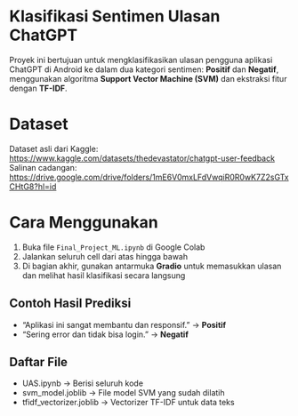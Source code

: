 # Klasifikasi Sentimen Ulasan ChatGPT
Proyek ini bertujuan untuk mengklasifikasikan ulasan pengguna aplikasi ChatGPT di Android ke dalam dua
kategori sentimen: **Positif** dan **Negatif**, menggunakan algoritma **Support Vector Machine (SVM)** dan
ekstraksi fitur dengan **TF-IDF**.

# Dataset
Dataset asli dari Kaggle: https://www.kaggle.com/datasets/thedevastator/chatgpt-user-feedback
Salinan cadangan: https://drive.google.com/drive/folders/1mE6V0mxLFdVwqiR0R0wK7Z2sGTxCHtG8?hl=id 

# Cara Menggunakan
1. Buka file `Final_Project_ML.ipynb` di Google Colab
2. Jalankan seluruh cell dari atas hingga bawah
3. Di bagian akhir, gunakan antarmuka **Gradio** untuk memasukkan
   ulasan dan melihat hasil klasifikasi secara langsung

##  Contoh Hasil Prediksi
- “Aplikasi ini sangat membantu dan responsif.” → **Positif**  
- “Sering error dan tidak bisa login.” → **Negatif** 

## Daftar File
- UAS.ipynb → Berisi seluruh kode
- svm_model.joblib → File model SVM yang sudah dilatih
- tfidf_vectorizer.joblib → Vectorizer TF-IDF untuk data teks
